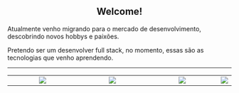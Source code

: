<h2 align="center"> Welcome!</h2>

<p>Atualmente venho migrando para o mercado de desenvolvimento, descobrindo novos hobbys e paixões.</p>
<p>Pretendo ser um desenvolver full stack, no momento, essas são as tecnologias que venho aprendendo.</p>
<hr />

<table border-style="none" width="100">
<tr>
    <td align='center' width="190">
        <img src="https://cdn.jsdelivr.net/gh/devicons/devicon@latest/icons/html5/html5-original.svg">
    </td>
    <td align='center' width="190">
        <img src="https://cdn.jsdelivr.net/gh/devicons/devicon@latest/icons/css3/css3-original.svg">
    </td>
    <td align='center' width="190">
        <img src="https://cdn.jsdelivr.net/gh/devicons/devicon@latest/icons/javascript/javascript-original.svg">
    </td>
  <td>
        <img src="https://www.vectorlogo.zone/logos/mysql/mysql-official.svg">
  </td>
</tr>
</table>
